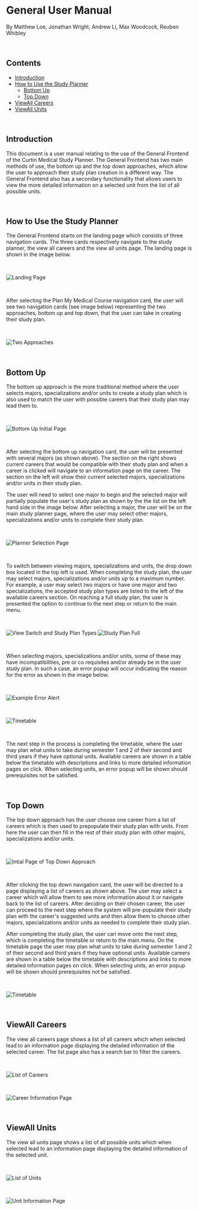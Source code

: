 # General User Manual

By Matthew Loe, Jonathan Wright, Andrew Li, Max Woodcock, Reuben Whibley

<p>&nbsp;</p>

## Contents

- [Introduction](#introduction)
- [How to Use the Study Planner](#how-to-use-the-study-planner)
    - [Bottom Up](#bottom-up)
    - [Top Down](#top-down)
- [ViewAll Careers](#viewall-careers)
- [ViewAll Units](#viewall-units)

<p>&nbsp;</p>

## Introduction

This document is a user manual relating to the use of the General Frontend of the Curtin Medical Study Planner. The General Frontend has two main methods of use, the bottom up and the top down approaches, which allow the user to approach their study plan creation in a different way. The General Frontend also has a secondary functionality that allows users to view the more detailed information on a selected unit from the list of all possible units.

<p>&nbsp;</p>

## How to Use the Study Planner

The General Frontend starts on the landing page which consists of three navigation cards. The three cards respectively navigate to the study planner, the view all careers and the view all units page. The landing page is shown in the image below.

<p>&nbsp;</p>

![Landing Page](./imgs/General/Landing.PNG)

<p>&nbsp;</p>

After selecting the Plan My Medical Course navigation card, the user will see two navigation cards (see image below) representing the two approaches, bottom up and top down, that the user can take in creating their study plan.

<p>&nbsp;</p>

![Two Approaches](./imgs/General/TwoApproaches.PNG)

<p>&nbsp;</p>

## Bottom Up

The bottom up approach is the more traditional method where the user selects majors, specializations and/or units to create a study plan which is also used to match the user with possible careers that their study plan may lead them to.

<p>&nbsp;</p>

![Bottom Up Initial Page](./imgs/General/BottomUpInitial.PNG)

<p>&nbsp;</p>

After selecting the bottom up navigation card, the user will be presented with several majors (as shown above). The section on the right shows current careers that would be compatible with their study plan and when a career is clicked will navigate to an information page on the career. The section on the left will show their current selected majors, specializations and/or units in their study plan.

The user will need to select one major to begin and the selected major will partially populate the user&#39;s study plan as shown by the the list on the left hand side in the image below. After selecting a major, the user will be on the main study planner page, where the user may select other majors, specializations and/or units to complete their study plan.

<p>&nbsp;</p>

![Planner Selection Page](./imgs/General/BottomUpSelection.PNG)

<p>&nbsp;</p>

To switch between viewing majors, specializations and units, the drop down box located in the top left is used. When completing the study plan, the user may select majors, specializations and/or units up to a maximum number. For example, a user may select two majors or have one major and two specializations, the accepted study plan types are listed to the left of the available careers section. On reaching a full study plan, the user is presented the option to continue to the next step or return to the main menu.

<p>&nbsp;</p>

![View Switch and Study Plan Types](./imgs/General/ViewSwitchAndTypes.PNG)
![Study Plan Full](./imgs/General/StudyFull.PNG)

<p>&nbsp;</p>

When selecting majors, specializations and/or units, some of these may have incompatibilities, pre or co requisites and/or already be in the user study plan. In such a case, an error popup will occur indicating the reason for the error as shown in the image below.

<p>&nbsp;</p>

![Example Error Alert](./imgs/General/BottomUpError.PNG)

<p>&nbsp;</p>

![Timetable](./imgs/General/Timetable.PNG)

<p>&nbsp;</p>

The next step in the process is completing the timetable, where the user may plan what units to take during semester 1 and 2 of their second and third years if they have optional units. Available careers are shown in a table below the timetable with descriptions and links to more detailed information pages on click. When selecting units, an error popup will be shown should prerequisites not be satisfied. 

<p>&nbsp;</p>

## Top Down

The top down approach has the user choose one career from a list of careers which is then used to prepopulate their study plan with units. From here the user can then fill in the rest of their study plan with other majors, specializations and/or units.

<p>&nbsp;</p>

![Intial Page of Top Down Approach](./imgs/General/TopDownInitial.PNG)

<p>&nbsp;</p>

After clicking the top down navigation card, the user will be directed to a page displaying a list of careers as shown above. The user may select a career which will allow them to see more information about it or navigate back to the list of careers. After deciding on their chosen career, the user can proceed to the next step where the system will pre-populate their study plan with the career&#39;s suggested units and then allow them to choose other majors, specializations and/or units as needed to complete their study plan.

After completing the study plan, the user can move onto the next step, which is completing the timetable or return to the main menu. On the timetable page the user may plan what units to take during semester 1 and 2 of their second and third years if they have optional units. Available careers are shown in a table below the timetable with descriptions and links to more detailed information pages on click. When selecting units, an error popup will be shown should prerequisites not be satisfied. 

<p>&nbsp;</p>

![Timetable](./imgs/General/Timetable.PNG)

<p>&nbsp;</p>

## ViewAll Careers

The view all careers page shows a list of all careers which when selected lead to an information page displaying the detailed information of the selected career. The list page also has a search bar to filter the careers.

<p>&nbsp;</p>

![List of Careers](./imgs/General/CareersAll.PNG)

<p>&nbsp;</p>

![Career Information Page](./imgs/General/CareerInfo.PNG)

<p>&nbsp;</p>

## ViewAll Units

The view all units page shows a list of all possible units which when selected lead to an information page displaying the detailed information of the selected unit.

<p>&nbsp;</p>

![List of Units](./imgs/General/UnitsAll.PNG)

<p>&nbsp;</p>

![Unit Information Page](./imgs/General/UnitInfo.PNG)
